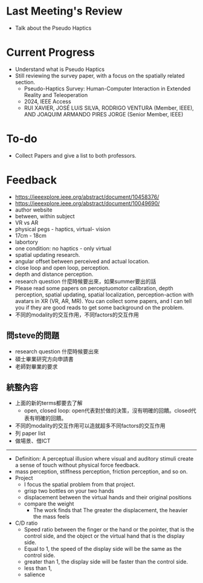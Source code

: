 # Last Meeting's Review
- Talk about the Pseudo Haptics
# Current Progress
- Understand what is Pseudo Haptics
- Still reviewing the survey paper, with a focus on the spatially related section.
	- Pseudo-Haptics Survey: Human-Computer Interaction in Extended Reality and Teleoperation
	- 2024, IEEE Access
	- RUI XAVIER, JOSÉ LUíS SILVA, RODRIGO VENTURA (Member, IEEE),
	  AND JOAQUIM ARMANDO PIRES JORGE (Senior Member, IEEE)
# To-do
- Collect Papers and give a list to both professors.
# Feedback
- https://ieeexplore.ieee.org/abstract/document/10458376/
- https://ieeexplore.ieee.org/abstract/document/10049690/
- author website
- between, within subject
- VR vs AR
- physical pegs - haptics, virtual- vision
- 17cm - 18cm
- labortory
- one condition: no haptics - only virtual
- spatial updating research.
- angular offset between perceived and actual location.
- close loop and open loop, perception.
- depth and distance perception.
- research question 什麼時候要出來，如果summer要出的話
- Please read some papers on perceptuomotor calibration, depth perception, spatial updating, spatial localization, perception-action with avatars in XR (VR, AR, MR). You can collect some papers, and I can tell you if they are good reads to get some background on the problem.
- 不同的modality的交互作用，不同factors的交互作用
## 問steve的問題
- research question 什麼時候要出來
- 碩士畢業研究方向申請書
- 老師對畢業的要求
## 統整內容
- 上面的新的terms都要去了解
	- open, closed loop: open代表對於做的決策，沒有明確的回饋。closed代表有明確的回饋。
- 不同的modality的交互作用可以造就超多不同factors的交互作用
- 列 paper list
- 做場景、借ICT
---
- Definition: A perceptual illusion where visual and auditory stimuli create a sense of touch without physical force feedback.
- mass perception, stiffness perception, friction perception, and so on.
- Project
	- I focus the spatial problem from that project.
	- grisp two bottles on your two hands
	- displacement between the virtual hands and their original positions
	- compare the weight
		- The work finds that The greater the displacement, the heavier the mass feels
- C/D ratio
	- Speed ratio between the finger or the hand or the pointer, that is the control side, and the object or the virtual hand that is the display side.
	- Equal to 1, the speed of the display side will be the same as the control side.
	- greater than 1, the display side will be faster than the control side.
	- less than 1, 
	- salience
